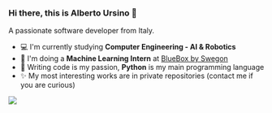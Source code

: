 ### Hi there, this is Alberto Ursino 👋

A passionate software developer from Italy.

- 💻 I'm currently studying **Computer Engineering - AI & Robotics**
- :leaves: I'm doing a **Machine Learning Intern** at  [BlueBox by Swegon](https://www.blueboxcooling.com/it)
- :snake: Writing code is my passion, **Python** is my main programming language
- :sparkles: My most interesting works are in private repositories (contact me if you are curious)

![](https://komarev.com/ghpvc/?username=albertoursino&color=blueviolet&style=for-the-badge)

<!--- 
emoji: https://www.webfx.com/tools/emoji-cheat-sheet/
-->
